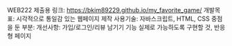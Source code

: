 WEB222 제출용
링크: https://bkim89229.github.io/my_favorite_game/
개발목표: 시각적으로 통일감 있는 웹페이지 제작
사용기술: 자바스크립트, HTML, CSS
중점을 둔 부분: 
개선사항: 가입/로그인/리뷰 남기기 기능 실제로 가능하도록 구현할 것, 반응형 페이지
